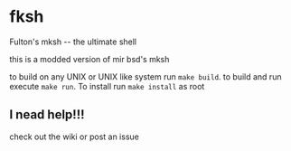 # fksh
Fulton's mksh -- the ultimate shell

this is a modded version of mir bsd's mksh 

to build on any UNIX or UNIX like system run `make build`. to build and run execute `make run`. To install run `make install` as root

## I nead help!!!
check out the wiki or post an issue

